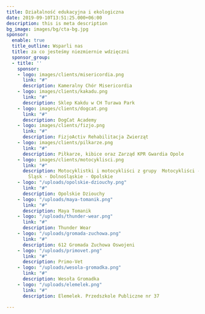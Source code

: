 ```yaml
---
title: Działalność edukacyjna i ekologiczna
date: 2019-09-10T13:51:25.000+06:00
description: this is meta description
bg_image: images/bg/cta-bg.jpg
sponsor:
  enable: true
  title_outline: Wsparli nas
  title: za co jesteśmy niezmiernie wdzięczni
  sponsor_group:
  - title: ''
    sponsor:
    - logo: images/clients/misericordia.png
      link: "#"
      description: Kameralny Chór Misericordia
    - logo: images/clients/kakadu.png
      link: "#"
      description: Sklep Kakdu w CH Turawa Park
    - logo: images/clients/dogcat.png
      link: "#"
      description: DogCat Academy
    - logo: images/clients/fizjo.png
      link: "#"
      description: FizjoActiv Rehabilitacja Zwierząt
    - logo: images/clients/pilkarze.png
      link: "#"
      description: Piłkarze, kibice oraz Zarząd KPR Gwardia Opole
    - logo: images/clients/motocyklisci.png
      link: "#"
      description: Motocyklistki i motocykliści z grupy  Motocykliści - Motocyklistki
        Śląsk - Dolnośląskie - Opolskie
    - logo: "/uploads/opolskie-dziouchy.png"
      link: "#"
      description: Opolskie Dziouchy
    - logo: "/uploads/maya-tomanik.png"
      link: "#"
      description: Maya Tomanik
    - logo: "/uploads/thunder-wear.png"
      link: "#"
      description: Thunder Wear
    - logo: "/uploads/gromada-zuchowa.png"
      link: "#"
      description: 612 Gromada Zuchowa Oswojeni
    - logo: "/uploads/primovet.png"
      link: "#"
      description: Primo-Vet
    - logo: "/uploads/wesola-gromadka.png"
      link: "#"
      description: Wesoła Gromadka
    - logo: "/uploads/elemelek.png"
      link: "#"
      description: Elemelek. Przedszkole Publiczne nr 37

---
```

